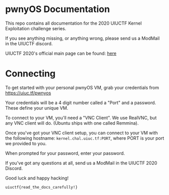 # pwnyOS Documentation
This repo contains all documentation for the 2020 UIUCTF Kernel Exploitation challenge series.

If you see anything missing, or anything wrong, please send us a ModMail in the UIUCTF discord.

UIUCTF 2020's official main page can be found: [here](https://uiuc.tf)

# Connecting
To get started with your personal pwnyOS VM, grab your credentials from https://uiuc.tf/pwnyos

Your credentials will be a 4 digit number called a "Port" and a password. These define your unique VM.

To connect to your VM, you'll need a "VNC Client". We use RealVNC, but any VNC client will do. (Ubuntu ships with one called Remmina).

Once you've got your VNC client setup, you can connect to your VM with the following hostname:
`kernel.chal.uiuc.tf:PORT`, where PORT is your port we provided to you.

When prompted for your password, enter your password.

If you've got any questions at all, send us a ModMail in the UIUCTF 2020 Discord.

Good luck and happy hacking!

`uiuctf{read_the_docs_carefully!}`
